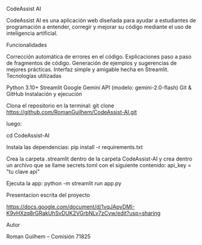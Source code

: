 CodeAssist AI

CodeAssist AI es una aplicación web diseñada para ayudar a estudiantes de programación a entender, corregir y mejorar su código mediante el uso de inteligencia artificial.

Funcionalidades

Corrección automática de errores en el código.
Explicaciones paso a paso de fragmentos de código.
Generación de ejemplos y sugerencias de mejores prácticas.
Interfaz simple y amigable hecha en Streamlit.
Tecnologías utilizadas

Python 3.10+
Streamlit
Google Gemini API (modelo: gemini-2.0-flash)
Git & GitHub
Instalación y ejecución

Clona el repositorio en la terminal:
git clone https://github.com/RomanGuilhem/CodeAssist-AI.git

luego:

cd CodeAssist-AI

Instala las dependencias:
pip install -r requirements.txt

Crea la carpeta .streamlit dentro de la carpeta CodeAssist-AI y crea dentro un archivo que se llame secrets.toml con el siguiente contenido:
api_key = "tu clave api"

Ejecuta la app:
python -m streamlit run app.py

Presentacion escrita del proyecto

https://docs.google.com/document/d/1vqJApyDMI-K9vHXzq8rGRakUhSvDUK2VGrbNLv7zCvw/edit?usp=sharing

Autor

Roman Guilhem – Comisión 71825
